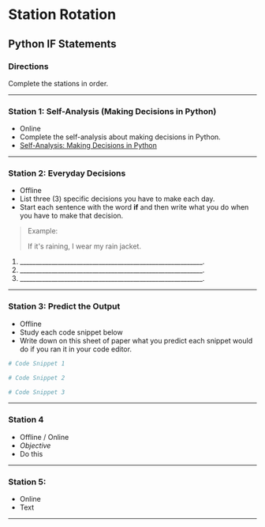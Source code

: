# Station Rotation
## Python IF Statements

### Directions
Complete the stations in order.

---
### Station 1: Self-Analysis (Making Decisions in Python)
- Online
- Complete the self-analysis about making decisions in Python.
- [Self-Analysis: Making Decisions in Python](https://forms.gle/scFATkCRXSgoijEC6)

---
### Station 2: Everyday Decisions
- Offline
- List three (3) specific decisions you have to make each day.
- Start each sentence with the word **if** and then write what you do when you have to make that decision.
> Example:
>
> If it's raining, I wear my rain jacket.

1. __________________________________________________________.
2. __________________________________________________________.
3. __________________________________________________________.
---

### Station 3: Predict the Output
- Offline 
- Study each code snippet below
- Write down on this sheet of paper what you predict each snippet would do if you ran it in your code editor.
```python
# Code Snippet 1

# Code Snippet 2

# Code Snippet 3
```

---
### Station 4
- Offline / Online
- *Objective*
- Do this

---
### Station 5:
- Online
- Text

---
